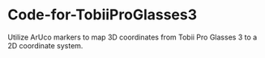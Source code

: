 # Code-for-TobiiProGlasses3
Utilize ArUco markers to map 3D coordinates from Tobii Pro Glasses 3 to a 2D coordinate system.
